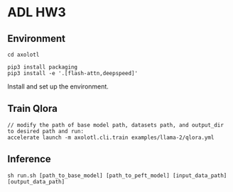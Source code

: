 # ADL HW3 

## Environment
```
cd axolotl

pip3 install packaging
pip3 install -e '.[flash-attn,deepspeed]'
```
Install and set up the environment.

## Train Qlora
```
// modify the path of base model path, datasets path, and output_dir to desired path and run:
accelerate launch -m axolotl.cli.train examples/llama-2/qlora.yml
```

## Inference
```
sh run.sh [path_to_base_model] [path_to_peft_model] [input_data_path] [output_data_path]
```

